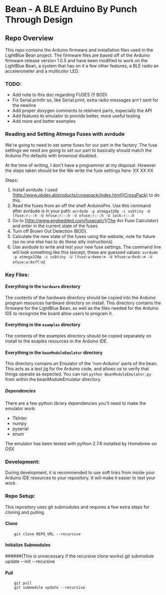 Bean - A BLE Arduino By Punch Through Design
=============================================

Repo Overview
-------------

This repo contains the Arduino firmware and installation files used in the LightBlue Bean project. The firmware files are based off of the Arduino firmware release version 1.0.5 and have been modified to work on the LightBlue Bean, a system that has on it a few other features, a BLE radio an accelerometer and a multicolor LED.

### TODO:

* Add note to this doc regarding FUSES (!! BOD)
* Fix Serial.println so, like Serial.print, extra radio messages arn't sent for the newline
* Add proper doxygen comments to relelvent parts, especially the API
* Add features to emulator to provide better, more useful testing
* Add more and better examples

### Reading and Setting Atmega Fuses with avrdude

We're going to need to set some fuses for our part in the factory.  The fuse settings we need are going to set our part to basically should
match the Arduino Pro defaults with brownout disabled.

At the time of writing, I don't have a programmer at my disposal.  However the steps taken should be the 
We write the fuse settings here: XX XX XX

Steps:


1. Install avrdude.  I used [http://www.obdev.at/products/crosspack/index.html](CrossPack) to do this.
1. Read the fuses from an off the shelf ArduinoPro.  Use this command after avrdude is in your path: `avrdude -p atmega328p -c usbtiny -U lfuse:r:-:h -U hfuse:r:-:h -U efuse:r:-:h -U lock:r:-:h`
1. Go to [http://www.engbedded.com/fusecalc/](The Avr Fuse Calculator) and enter in the current state of the fuses
1. Turn off Brown Out Detection (BOD).
1. Calculate the new state of the fuses using the website, note for future (so no one else has to do these silly instructions)
1. Use avrdude to write and test your new fuse settings.  The command line will look something like this (except, these are guessed values: `avrdude -p atmega328p -c usbtiny -U lfuse:w:0xee:m -U hfuse:w:0xdc:m -U efuse:w:0xff:m`)



### Key Files:

#### Everything in the `hardware` directory
The contents of the hardware directory should be copied into the Arduino program resources hardware directory on install.  This directory contains the firmware for the LightBlue Bean, as well as the files needed for the Arduino IDE to recognize the board allow users to program it.

#### Everything in the `examples` directory
The contents of the examples directory should be copied separately on install to the exaples resources in the Arduino IDE.

#### Everything in the `beanModuleEmulator` directory
This directory contains an Emulator of the 'non-Arduino' parts of the bean.  This acts as a test jig for the Arduino code, and allows us to verify that things operate as expected.  You can run `python BeanModuleEmulator.py` from within the beanModuleEmulator directory.

##### Dependencies

There are a few python library dependencies you'll need to make the emulator work:

* TkInter
* numpy
* pyserial
* enum

The emulator has been tested with python 2.7.6 installed by Homebrew on OSX

### Development:
During development, it is recommended to use soft links from inside your Arduino IDE resources to your repository.  It will make it easier to test your work.

### Repo Setup:
This repository uses git submodules and requires a few extra steps for cloning and pulling. 
#### Clone
		git clone REPO_URL --recursive

#### Initialize Submodules 
######(This is unnecessary if the recursive clone works)
		git submodule update --init --recursive

#### Pull
		git pull
		git submodule update --recursive
		
